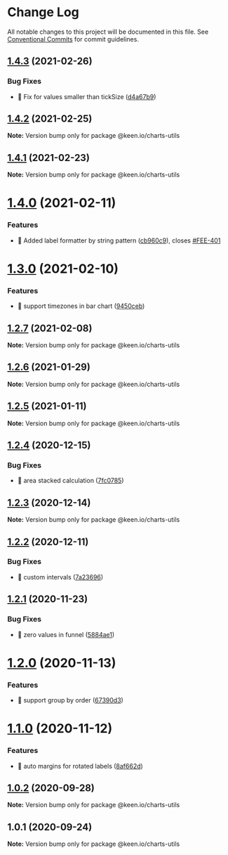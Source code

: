 # Change Log

All notable changes to this project will be documented in this file.
See [Conventional Commits](https://conventionalcommits.org) for commit guidelines.

## [1.4.3](https://github.com/keen/keen/compare/@keen.io/charts-utils@1.4.2...@keen.io/charts-utils@1.4.3) (2021-02-26)


### Bug Fixes

* 🐛 Fix for values smaller than tickSize ([d4a67b9](https://github.com/keen/keen/commit/d4a67b9af236b78b296ed62657ccc5740c49507a))





## [1.4.2](https://github.com/keen/keen/compare/@keen.io/charts-utils@1.4.1...@keen.io/charts-utils@1.4.2) (2021-02-25)

**Note:** Version bump only for package @keen.io/charts-utils





## [1.4.1](https://github.com/keen/keen/compare/@keen.io/charts-utils@1.4.0...@keen.io/charts-utils@1.4.1) (2021-02-23)

**Note:** Version bump only for package @keen.io/charts-utils





# [1.4.0](https://github.com/keen/keen/compare/@keen.io/charts-utils@1.3.0...@keen.io/charts-utils@1.4.0) (2021-02-11)


### Features

* 🎸 Added label formatter by string pattern ([cb960c9](https://github.com/keen/keen/commit/cb960c98cc781a734a9b780d33be4d120a38860e)), closes [#FEE-401](https://github.com/keen/keen/issues/FEE-401)





# [1.3.0](https://github.com/keen/keen/compare/@keen.io/charts-utils@1.2.7...@keen.io/charts-utils@1.3.0) (2021-02-10)


### Features

* 🎸 support timezones in bar chart ([9450ceb](https://github.com/keen/keen/commit/9450cebc508b3d018c64808ea64fc2fef62e60c0))





## [1.2.7](https://github.com/keen/keen/compare/@keen.io/charts-utils@1.2.6...@keen.io/charts-utils@1.2.7) (2021-02-08)

**Note:** Version bump only for package @keen.io/charts-utils





## [1.2.6](https://github.com/keen/keen/compare/@keen.io/charts-utils@1.2.5...@keen.io/charts-utils@1.2.6) (2021-01-29)

**Note:** Version bump only for package @keen.io/charts-utils





## [1.2.5](https://github.com/keen/keen/compare/@keen.io/charts-utils@1.2.4...@keen.io/charts-utils@1.2.5) (2021-01-11)

**Note:** Version bump only for package @keen.io/charts-utils





## [1.2.4](https://github.com/keen/keen/compare/@keen.io/charts-utils@1.2.3...@keen.io/charts-utils@1.2.4) (2020-12-15)


### Bug Fixes

* 🐛 area stacked calculation ([7fc0785](https://github.com/keen/keen/commit/7fc0785b5b64bc4b94573b38b6245adae50b3622))





## [1.2.3](https://github.com/keen/keen/compare/@keen.io/charts-utils@1.2.2...@keen.io/charts-utils@1.2.3) (2020-12-14)

**Note:** Version bump only for package @keen.io/charts-utils





## [1.2.2](https://github.com/keen/keen/compare/@keen.io/charts-utils@1.2.1...@keen.io/charts-utils@1.2.2) (2020-12-11)


### Bug Fixes

* 🐛 custom intervals ([7a23696](https://github.com/keen/keen/commit/7a23696ea2cb2b221c18ded52fdfbfbaaa56b8ed))





## [1.2.1](https://github.com/keen/keen/compare/@keen.io/charts-utils@1.2.0...@keen.io/charts-utils@1.2.1) (2020-11-23)


### Bug Fixes

* 🐛 zero values in funnel ([5884ae1](https://github.com/keen/keen/commit/5884ae1008f416eb54b8d9db4f75ee790cf261ce))





# [1.2.0](https://github.com/keen/keen/compare/@keen.io/charts-utils@1.1.0...@keen.io/charts-utils@1.2.0) (2020-11-13)


### Features

* 🎸 support group by order ([67390d3](https://github.com/keen/keen/commit/67390d38f15e467dc74b4fc0afd8b9e96ac72c4e))





# [1.1.0](https://github.com/keen/keen/compare/@keen.io/charts-utils@1.0.2...@keen.io/charts-utils@1.1.0) (2020-11-12)


### Features

* 🎸 auto margins for rotated labels ([8af662d](https://github.com/keen/keen/commit/8af662ddf5d12a5d9f117935f048d933ef911e69))





## [1.0.2](https://github.com/keen/keen/compare/@keen.io/charts-utils@1.0.1...@keen.io/charts-utils@1.0.2) (2020-09-28)

**Note:** Version bump only for package @keen.io/charts-utils





## 1.0.1 (2020-09-24)

**Note:** Version bump only for package @keen.io/charts-utils
